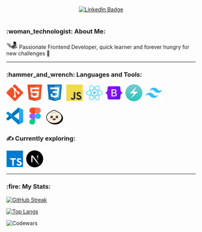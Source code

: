 <div id="header" align="center">
   <div id="badges">
     <a href="https://www.linkedin.com/in/elen-oz/">
        <img src="https://img.shields.io/badge/LinkedIn-blue?style=for-the-badge&logo=linkedin&logoColor=white" alt="LinkedIn Badge"/>
     </a>
   </div>
   <img src="https://komarev.com/ghpvc/?username=elen-oz&style=flat-square&color=green" alt=""/>
</div>

<section>
   <h3>:woman_technologist: About Me:</h3>
   
   <img src="/skills-tools-icons/cat.gif" width="30"> Passionate Frontend Developer, quick learner and forever hungry for new challenges 🚀
</section>

---

<section>
   <h3>:hammer_and_wrench: Languages and Tools:</h3>
   
   <img src="/skills-tools-icons/git-original.svg" title="Git" alt="Git" width="45" />&nbsp;
   <img src="/skills-tools-icons/html5-original.svg" title="HTML5" alt="HTML" width="45" />&nbsp;
   <img src="/skills-tools-icons/css3-original.svg"  title="CSS3" alt="CSS" width="45" />&nbsp;
   <img src="/skills-tools-icons/javascript-original.svg" title="JavaScript" alt="JavaScript" width="45"/>&nbsp;
   <img src="/skills-tools-icons/react-original.svg" title="React" alt="React" width="45" />&nbsp;
   <img src="/skills-tools-icons/bootstrap-original.svg" title="Bootstrap" alt="Bootstrap" width="45" />&nbsp;
   <img src="/skills-tools-icons/logomark-colored.svg" title="chakra-ui" alt="chakra-ui" width="45"/>&nbsp;
   <img src="/skills-tools-icons/tailwindcss-original.svg" title="tailwind" alt="tailwind" width="45" />&nbsp;
  
   <img src="/skills-tools-icons/vscode-original.svg" title="VS Code" alt="VS Code" width="45" />&nbsp;
   <img src="/skills-tools-icons/figma-original.svg" title="Figma" alt="Figma" width="45" />&nbsp;
   <img src="/skills-tools-icons/bun.svg" title="bun" title="bun" alt="bun" width="45" />&nbsp;

  <!--   <img src="https://github.com/devicons/devicon/blob/master/icons/redux/redux-original.svg" title="Redux" alt="Redux " width="40" height="40"/>&nbsp; -->
  <!--  <img src="https://github.com/devicons/devicon/blob/master/icons/jest/jest-plain.svg" title="Jest" alt="Jest" width="36" height="36"/>&nbsp; -->
  <!--  <img src="https://github.com/devicons/devicon/blob/master/icons/nodejs/nodejs-original.svg" title="Node" alt="Node" width="36" height="36"/>&nbsp; -->
  <!--  <img src="https://github.com/devicons/devicon/blob/master/icons/express/express-original.svg" title="Express" alt="Express" width="36" height="36"/>&nbsp; -->
  <!--  <img src="https://github.com/devicons/devicon/blob/master/icons/mongodb/mongodb-original.svg" title="Mongo" alt="Mongo" width="36" height="36"/>&nbsp; -->
  <!--  <img src="" title="https://github.com/devicons/devicon/blob/master/icons/sass/sass-original.svg" title="Sass" alt="Sass" width="36" height="36"/>&nbsp; -->
  
</section>

<section>
   <h3>&#9997; Currently exploring:</h3>
   <img src="/skills-tools-icons/typescript-original.svg" title="Typescript" alt="Typescript" width="45" />&nbsp;
   <img src="/skills-tools-icons/nextjs-original.svg" title="Nextjs" alt="Nextjs" width="45" />&nbsp;
</section>

---


<section>
   <h3>:fire: My Stats:</h3>
   
   [![GitHub Streak](http://github-readme-streak-stats.herokuapp.com?user=elen-oz&theme=solarized-light&date_format=j%20M%5B%20Y%5D)](https://git.io/streak-stats)
   
   
   [![Top Langs](https://github-readme-stats.vercel.app/api/top-langs/?username=elen-oz&layout=compact&theme=solarized-light&date_format=j%20M%5B%20Y%5D)](https://github.com/anuraghazra/github-readme-stats)
   
   
   ![Codewars](https://github.r2v.ch/codewars?user=elen-oz&stroke=%23BB432C)
</section>

